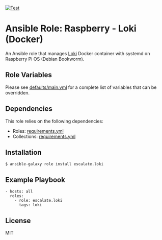 [![Test](https://github.com/escalate/ansible-raspberry-loki-docker/actions/workflows/test.yml/badge.svg?branch=master&event=push)](https://github.com/escalate/ansible-raspberry-loki-docker/actions/workflows/test.yml)

# Ansible Role: Raspberry - Loki (Docker)

An Ansible role that manages [Loki](https://grafana.com/oss/loki/) Docker container with systemd on Raspberry Pi OS (Debian Bookworm).

## Role Variables

Please see [defaults/main.yml](https://github.com/escalate/ansible-raspberry-loki-docker/blob/master/defaults/main.yml) for a complete list of variables that can be overridden.

## Dependencies

This role relies on the following dependencies:

- Roles: [requirements.yml](https://github.com/escalate/ansible-raspberry-loki-docker/blob/master/requirements.yml)
- Collections: [requirements.yml](https://github.com/escalate/ansible-raspberry-loki-docker/blob/master/requirements.yml)

## Installation

```
$ ansible-galaxy role install escalate.loki
```

## Example Playbook

```
- hosts: all
  roles:
    - role: escalate.loki
      tags: loki
```

## License

MIT
